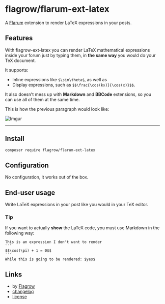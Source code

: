 # flagrow/flarum-ext-latex

A [Flarum](http://flarum.org) extension to render LaTeX expressions in your posts.

## Features
With flagrow-ext-latex you can render LaTeX mathematical expressions inside your forum just by typing them, in **the same way** you would do your TeX document.

It supports:
- Inline expressions like `$\sin\theta$`, as well as
- Display expressions, such as `$$\frac{\cos(kx)}{\cos(x)}$$`.

It also doesn't mess up with **Markdown** and **BBCode** extensions, so you can use all of them at the same time.

This is how the previous paragraph would look like:

![Imgur](http://i.imgur.com/BhEIDD0.png "This is how the previous paragraph would look like")

---

## Install

```bash
composer require flagrow/flarum-ext-latex
```

## Configuration

No configuration, it works out of the box.

## End-user usage

Write LaTeX expressions in your post like you would in your TeX editor.

### Tip
If you want to actually **show** the LaTeX code, you must use Markdown in the following way:

    This is an expression I don't want to render
    ```
    $$\cos(\pi) + 1 = 0$$
    ```
    While this is going to be rendered: $yes$

## Links

- by [Flagrow](https://github.com/flagrow)
- [changelog](changelog.md)
- [license](license.md)

[packagist-link]: https://packagist.org/packages/flagrow/flarum-ext-latex
